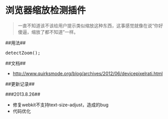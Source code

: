 浏览器缩放检测插件
===========

> 一直不知道该不该给用户提示类似缩放这种东西，这事感觉就像在说“你好傻逼，缩放了都不知道”一样。

##用法##

<pre>
detectZoom();
</pre>

##文档##

+ http://www.quirksmode.org/blog/archives/2012/06/devicepixelrati.html

##更新记录##

###2013.8.26##

+ 修复webkit不支持text-size-adjust，造成的bug
+ 代码优化
